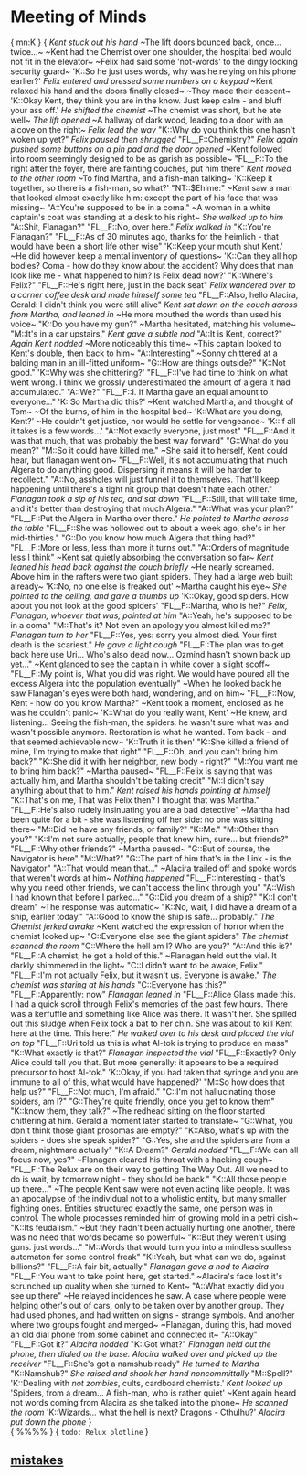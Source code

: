 # Meeting of Minds
{
mn:K
}
{
*Kent stuck out his hand*
~The lift doors bounced back, once... twice...~
~Kent had the Chemist over one shoulder, the hospital bed would not fit in the elevator~
~Felix had said some 'not-words' to the dingy looking security guard~
'K::So he just uses words, why was he relying on his phone earlier?'
*Felix entered and pressed some numbers on a keypad*
~Kent relaxed his hand and the doors finally closed~
~They made their descent~
'K::Okay Kent, they think you are in the know.
Just keep calm - and bluff your ass off.'
*He shifted the chemist*
~The chemist was short, but he ate well~
*The lift opened*
~A hallway of dark wood, leading to a door with an alcove on the right~
*Felix lead the way*
"K::Why do you think this one hasn't woken up yet?"
*Felix paused then shrugged*
"FL__F::Chemistry?"
*Felix again pushed some buttons on a pin pad and the door opened*
~Kent followed into room seemingly designed to be as garish as possible~
"FL__F::To the right after the foyer, there are fainting couches, put him there"
*Kent moved to the other room*
~To find Martha, and a fish-man talking~
'K::Keep it together, so there is a fish-man, so what?'
"NT::$Ehime:"
~Kent saw a man that looked almost exactly like him: except the part of his face that was missing~
"A::You're supposed to be in a coma."
~A woman in a white captain's coat was standing at a desk to his right~
*She walked up to him*
"A::Shit, Flanagan?"
"FL__F::No, over here."
*Felix walked in*
"K::You're Flanagan?"
"FL__F::As of 30 minutes ago, thanks for the heimlich - that would have been a short life other wise"
'K::Keep your mouth shut Kent.' 
~He did however keep a mental inventory of questions~
'K::Can they all hop bodies?
Coma - how do they know about the accident?
Why does that man look like me - what happened to him?
Is Felix dead now?'
"K::Where's Felix?"
"FL__F::He's right here, just in the back seat"
*Felix wandered over to a corner coffee desk and made himself some tea*
"FL__F::Also, hello Alacira, Gerald: I didn't think you were still alive"
*Kent sat down on the couch across from Martha, and leaned in*
~He more mouthed the words than used his voice~
"K::Do you have my gun?"
~Martha hesitated, matching his volume~
"M::It's in a car upstairs."
*Kent gave a subtle nod*
"A::It is Kent, correct?"
*Again Kent nodded*
~More noticeably this time~
~This captain looked to Kent's double, then back to him~
"A::Interesting"
~Sonny chittered at a balding man in an ill-fitted uniform~
"G::How are things outside?"
"K::Not good."
'K::Why was she chittering?'
"FL__F::I've had time to think on what went wrong.
I think we grossly underestimated the amount of algera it had accumulated."
"A::We?"
"FL__F::I. If Martha gave an equal amount to everyone..."
'K::So Martha did this?'
~Kent watched Martha, and thought of Tom~
~Of the burns, of him in the hospital bed~
'K::What are you doing, Kent?'
~He couldn't get justice, nor would he settle for vengeance~
'K::If all it takes is a few words...'
"A::Not exactly everyone, just most"
"FL__F::And it was that much, that was probably the best way forward"
"G::What do you mean?"
"M::So it could have killed me."
~She said it to herself, Kent could hear, but flanagan went on~
"FL__F::Well, it's not accumulating that much Algera to do anything good.
Dispersing it means it will be harder to recollect."
"A::No, assholes will just funnel it to themselves.
That'll keep happening until there's a tight nit group that doesn't hate each other."
*Flanagan took a sip of his tea, and sat down*
"FL__F::Still, that will take time, and it's better than destroying that much Algera."
"A::What was your plan?"
"FL__F::Put the Algera in Martha over there."
*He pointed to Martha across the table*
"FL__F::She was hollowed out to about a week ago, she's in her mid-thirties."
"G::Do you know how much Algera that thing had?"
"FL__F::More or less, less than more it turns out."
"A::Orders of magnitude less I think"
~Kent sat quietly absorbing the conversation so far~
*Kent leaned his head back against the couch briefly*
~He nearly screamed. 
Above him in the rafters were two giant spiders.
They had a large web built already~
'K::No, no one else is freaked out'
~Martha caught his eye~
*She pointed to the ceiling, and gave a thumbs up*
'K::Okay, good spiders. 
How about you not look at the good spiders'
"FL__F::Martha, who is he?"
*Felix, Flanagan, whoever that was, pointed at him*
"A::Yeah, he's supposed to be in a coma"
"M::That's it?
Not even an apology you almost killed me?"
*Flanagan turn to her*
"FL__F::Yes, yes: sorry you almost died.
Your first death is the scariest."
*He gave a light cough*
"FL__F::The plan was to get back here use Uri...
Who's also dead now... 
Ozmind hasn't shown back up yet..."
~Kent glanced to see the captain in white cover a slight scoff~
"FL__F::My point is, What you did was right.
We would have poured all the excess Algera into the population eventually"
~When he looked back he saw Flanagan's eyes were both hard, wondering, and on him~
"FL__F::Now, Kent - how do you know Martha?"
~Kent took a moment, enclosed as he was he couldn't panic~
'K::What do you really want, Kent'
~He knew, and listening...
Seeing the fish-man, the spiders: he wasn't sure what was and wasn't possible anymore.
Restoration is what he wanted.
Tom back - and that seemed achievable now~
'K::Truth it is then'
"K::She killed a friend of mine, I'm trying to make that right"
"FL__F::Oh, and you can't bring him back?"
"K::She did it with her neighbor, new body - right?"
"M::You want me to bring him back?"
~Martha paused~
"FL__F::Felix is saying that was actually him, and Martha shouldn't be taking credit"
"M::I didn't say anything about that to him."
*Kent raised his hands pointing at himself*
"K::That's on me, That was Felix then?
I thought that was Martha."
"FL__F::He's also rudely insinuating you are a bad detective"
~Martha had been quite for a bit - she was listening off her side: no one was sitting there~
"M::Did he have any friends, or family?"
"K::Me."
"M::Other than you?"
"K::I'm not sure actually, people that knew him, sure... but friends?"
"FL__F::Why other friends?"
~Martha paused~
"G::But of course, the Navigator is here"
"M::What?"
"G::The part of him that's in the Link - is the Navigator"
"A::That would mean that..."
~Alacira trailed off and spoke words that weren't words at him~
*Nothing happened*
"FL__F::Interesting - that's why you need other friends, we can't access the link through you"
"A::Wish I had known that before I parked..."
"G::Did you dream of a ship?"
"K::I don't dream"
~The response was automatic~
"K::No, wait, I did have a dream of a ship, earlier today."
"A::Good to know the ship is safe... probably."
*The Chemist jerked awake*
~Kent watched the expression of horror when the chemist looked up~
"C::Everyone else see the giant spiders"
*The chemist scanned the room*
"C::Where the hell am I?
Who are you?"
"A::And this is?"
"FL__F::A chemist, he got a hold of this."
~Flanagan held out the vial.
It darkly shimmered in the light~
"C::I didn't want to be awake, Felix."
"FL__F::I'm not actually Felix, but it wasn't us.
Everyone is awake."
*The chemist was staring at his hands*
"C::Everyone has this?"
"FL__F::Apparently: now"
*Flanagan leaned in*
"FL__F::Alice Glass made this.
I had a quick scroll through Felix's memories of the past few hours.
There was a kerfuffle and something like Alice was there.
It wasn't her. 
She spilled out this sludge when Felix took a bat to her chin.
She was about to kill Kent here at the time.
This here:"
*He walked over to his desk and placed the vial on top*
"FL__F::Uri told us this is what Al-tok is trying to produce en mass"
"K::What exactly is that?"
*Flanagan inspected the vial*
"FL__F::Exactly?
Only Alice could tell you that.
But more generally: it appears to be a required precursor to host Al-tok."
'K::Okay, if you had taken that syringe and you are immune to all of this, what would have happened?'
"M::So how does that help us?"
"FL__F::Not much, I'm afraid."
"C::I'm not hallucinating those spiders, am I?"
"G::They're quite friendly, once you get to know them"
"K::know them, they talk?"
~The redhead sitting on the floor started chittering at him.
Gerald a moment later started to translate~
"G::What, you don't think those giant prosomas are empty?"
"K::Also, what's up with the spiders -  does she speak spider?"
"G::Yes, she and the spiders are from a dream, nightmare actually"
"K::A Dream?"
*Gerald nodded*
"FL__F::We can all focus now, yes?"
~Flanagan cleared his throat with a hacking cough~
"FL__F::The Relux are on their way to getting The Way Out. 
All we need to do is wait, by tomorrow night - they should be back."
"K::All those people up there..."
~The people Kent saw were not even acting like people.
It was an apocalypse of the individual not to a wholistic entity, but many smaller fighting ones.
Entities structured exactly the same, one person was in control.
The whole processes reminded him of growing mold in a petri dish~
"K::Its feudalism."
~But they hadn't been actually hurting one another, there was no need that words became so powerful~
"K::But they weren't using guns. just words..."
"M::Words that would turn you into a mindless soulless automaton for some control freak"
"K::Yeah, but what can we do, against billions?"
"FL__F::A fair bit, actually."
*Flanagan gave a nod to Alacira*
"FL__F::You want to take point here, get started."
~Alacira's face lost it's scrunched up quality when she turned to Kent~
"A::What exactly did you see up there"
~He relayed incidences he saw.
A case where people were helping other's out of cars, only to be taken over by another group.
They had used phones, and had written on signs - strange symbols.
And another where two groups fought and merged~
~Flanagan, during this, had moved an old dial phone from some cabinet and connected it~
"A::Okay"
"FL__F::Got it?"
*Alacira nodded*
"K::Got what?"
*Flanagan held out the phone, then dialed on the base.
Alacira walked over and picked up the receiver*
"FL__F::She's got a namshub ready"
*He turned to Martha*
"K::Namshub?"
*She raised and shook her hand noncommittally*
"M::Spell?"
'K::Dealing with <i>not zombies</i>, cults, cardboard chemists.'
*Kent looked up*
'Spiders, from a dream...
A fish-man, who is rather quiet'
~Kent again heard not words coming from Alacira as she talked into the phone~
*He scanned the room*
'K::Wizards...
what the hell is next?
Dragons - Cthulhu?'
*Alacira put down the phone*
}       
{
    %%%%
}
{
`todo: Relux plotline`
}

## [mistakes](mistakes.md)